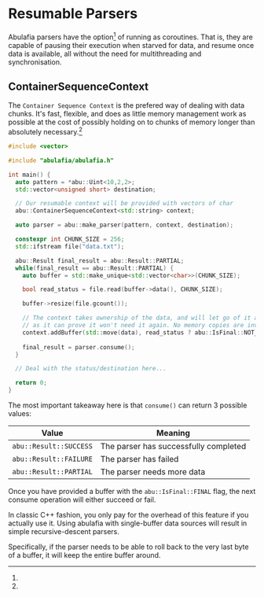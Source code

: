 # Resumable Parsers

Abulafia parsers have the option[^1] of running as coroutines. That is, they are capable of pausing their execution when starved for data, and resume once data is available, all without the need for multithreading and synchronisation.

## ContainerSequenceContext

The `Container Sequence Context` is the prefered way of dealing with data chunks. It's fast, flexible, and does as little memory management work as possible at the cost of possibly holding on to chunks of memory longer than absolutely necessary.[^2]

```c++
#include <vector>

#include "abulafia/abulafia.h"

int main() {
  auto pattern = *abu::Uint<10,2,2>; 
  std::vector<unsigned short> destination;

  // Our resumable context will be provided with vectors of char
  abu::ContainerSequenceContext<std::string> context;

  auto parser = abu::make_parser(pattern, context, destination);

  constexpr int CHUNK_SIZE = 256;
  std::ifstream file("data.txt");

  abu::Result final_result = abu::Result::PARTIAL;
  while(final_result == abu::Result::PARTIAL) {
    auto buffer = std::make_unique<std::vector<char>>(CHUNK_SIZE);     

    bool read_status = file.read(buffer->data(), CHUNK_SIZE);

    buffer->resize(file.gcount());

    // The context takes ownership of the data, and will let go of it as soon
    // as it can prove it won't need it again. No memory copies are involved.
    context.addBuffer(std::move(data), read_status ? abu::IsFinal::NOT_FINAL : abu::IsFinal::FINAL);
  
    final_result = parser.consume();
  }

  // Deal with the status/destination here...

  return 0;
}
```

The most important takeaway here is that `consume()` can return 3 possible values:

Value                  | Meaning
-----------------------|----------------------------------------
`abu::Result::SUCCESS` | The parser has successfully completed
`abu::Result::FAILURE` | The parser has failed
`abu::Result::PARTIAL` | The parser needs more data

Once you have provided a buffer with the `abu::IsFinal::FINAL` flag, the next consume operation will either succeed or fail.

[^1]:
  In classic C++ fashion, you only pay for the overhead of this feature if you actually use it. Using abulafia with single-buffer data sources will result in simple recursive-descent parsers.
[^2]:
 Specifically, if the parser needs to be able to roll back to the very last byte of a buffer, it will keep the entire buffer around.